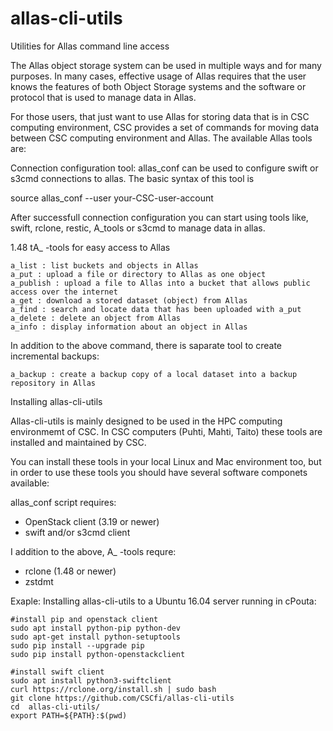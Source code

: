 # allas-cli-utils
Utilities for Allas command line access


The Allas object storage system can be used in multiple ways and for many purposes. 
In many cases, effective usage of Allas requires that the user knows the features of 
both Object Storage systems and the software or protocol that is used to manage data in Allas.

For those users, that just want to use Allas for storing data that is in CSC computing environment, 
CSC provides a set of commands for moving data between CSC computing environment and Allas. 
The available Allas tools are:


Connection configuration tool: allas_conf can be used to configure swift or s3cmd connections to
allas. The basic syntax of this tool is

   source allas_conf --user your-CSC-user-account

After successfull connection configuration you can start using tools like, swift, rclone, restic, A_tools
or s3cmd to manage data in allas.



1.48 tA_ -tools for easy access to Allas

    a_list : list buckets and objects in Allas
    a_put : upload a file or directory to Allas as one object
    a_publish : upload a file to Allas into a bucket that allows public access over the internet
    a_get : download a stored dataset (object) from Allas
    a_find : search and locate data that has been uploaded with a_put
    a_delete : delete an object from Allas
    a_info : display information about an object in Allas

In addition to the above command, there is saparate tool to create incremental backups:

    a_backup : create a backup copy of a local dataset into a backup repository in Allas



Installing allas-cli-utils

Allas-cli-utils is mainly designed to be used in the HPC computing environmemt of CSC.
In CSC computers (Puhti, Mahti, Taito) these tools are installed and maintained by CSC.

You can install these tools in your local Linux and Mac environment too, but in order to use
these tools you should have several software componets available:

allas_conf script requires:

 * OpenStack client (3.19 or newer)
 * swift and/or s3cmd client

I addition to the above, A_ -tools requre:

 * rclone (1.48 or newer)
 * zstdmt



Exaple: Installing allas-cli-utils to a Ubuntu 16.04 server running in cPouta:

```text
#install pip and openstack client
sudo apt install python-pip python-dev
sudo apt-get install python-setuptools
sudo pip install --upgrade pip
sudo pip install python-openstackclient

#install swift client
sudo apt install python3-swiftclient
curl https://rclone.org/install.sh | sudo bash
git clone https://github.com/CSCfi/allas-cli-utils
cd  allas-cli-utils/
export PATH=${PATH}:$(pwd)
```
 
